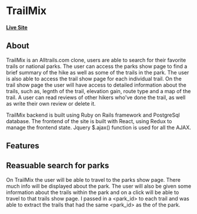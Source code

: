 # TrailMix

#### [Live Site](https://trail-mix-app.herokuapp.com/#/)


## About

TrailMix is an Alltrails.com clone, users are able to search for their favorite trails or national parks.  The user can access the parks show page to find a brief summary of the hike as well as some of the trails in the park.  The user is also able to access the trail show page for each individual trail.  On the trail show page the user will have access to detailed information about the trails, such as, legnth of the trail, elevation gain, route type and a map of the trail.  A user can read reviews of other hikers who've done the trail, as well as write their own review or delete it.

TrailMix backend is built using Ruby on Rails framework and PostgreSql database.  The frontend of the site is built with React, using Redux to manage the frontend state.  Jquery $.ajax() function is used for all the AJAX.


## Features 

## Reasuable search for parks

On TrailMix the user will be able to travel to the parks show page.  There much info will be displayed about the park.  The user will also be given some information about the trails within the park and on a click will be able to travel to that trails show page.  I passed in a <park_id> to each trail and was able to extract the trails that had the same
<park_id> as the <id> of the park.



